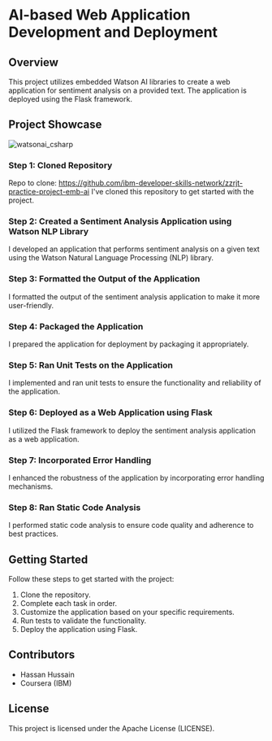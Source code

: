 
# AI-based Web Application Development and Deployment

## Overview

This project utilizes embedded Watson AI libraries to create a web application for sentiment analysis on a provided text. The application is deployed using the Flask framework.

## Project Showcase
![watsonai_csharp](https://github.com/hihassan1998/watson_ai/assets/150392365/f0e9f531-cab8-4620-9db2-f6d2c101fff6)

### Step 1: Cloned Repository

Repo to clone: https://github.com/ibm-developer-skills-network/zzrjt-practice-project-emb-ai
I've cloned this repository to get started with the project.

### Step 2: Created a Sentiment Analysis Application using Watson NLP Library

I developed an application that performs sentiment analysis on a given text using the Watson Natural Language Processing (NLP) library.

### Step 3: Formatted the Output of the Application

I formatted the output of the sentiment analysis application to make it more user-friendly.

### Step 4: Packaged the Application

I prepared the application for deployment by packaging it appropriately.

### Step 5: Ran Unit Tests on the Application

I implemented and ran unit tests to ensure the functionality and reliability of the application.

### Step 6: Deployed as a Web Application using Flask

I utilized the Flask framework to deploy the sentiment analysis application as a web application.

### Step 7: Incorporated Error Handling

I enhanced the robustness of the application by incorporating error handling mechanisms.

### Step 8: Ran Static Code Analysis

I performed static code analysis to ensure code quality and adherence to best practices.

## Getting Started

Follow these steps to get started with the project:

1. Clone the repository.
2. Complete each task in order.
3. Customize the application based on your specific requirements.
4. Run tests to validate the functionality.
5. Deploy the application using Flask.

## Contributors

- Hassan Hussain
- Coursera (IBM)

## License

This project is licensed under the Apache License (LICENSE).
 
